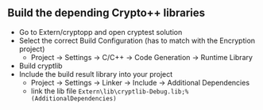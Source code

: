 ## Build the depending Crypto++ libraries

- Go to Extern/cryptopp and open cryptest solution
- Select the correct Build Configuration (has to match with the Encryption project)
  - Project -> Settings -> C/C++ -> Code Generation -> Runtime Library
- Build cryptlib 
- Include the build result library into your project
  - Project -> Settings -> Linker -> Include -> Additional Dependencies
  - link the lib file `Extern\lib\cryptlib-Debug.lib;%(AdditionalDependencies)`
  
